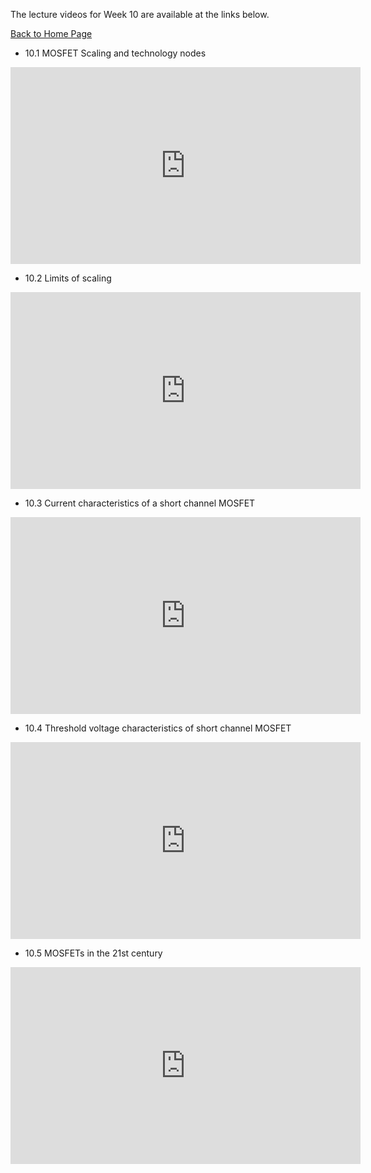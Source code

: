 
The lecture videos for Week 10 are available at the links below.

[Back to Home Page](https://naresh-emani.github.io/Introduction-to-Semiconductors/)



- 10.1  MOSFET Scaling and technology nodes


<iframe width="560" height="315" src="https://www.youtube.com/embed/1FYyxf455XU" title="YouTube video player" frameborder="0" allow="accelerometer; autoplay; clipboard-write; encrypted-media; gyroscope; picture-in-picture" allowfullscreen></iframe>

- 10.2 Limits of scaling


<iframe width="560" height="315" src="https://www.youtube.com/embed/nQ7OMPSmMiA" title="YouTube video player" frameborder="0" allow="accelerometer; autoplay; clipboard-write; encrypted-media; gyroscope; picture-in-picture" allowfullscreen></iframe>

- 10.3 Current characteristics of a short channel MOSFET


<iframe width="560" height="315" src="https://www.youtube.com/embed/uLDLnu2clVg" title="YouTube video player" frameborder="0" allow="accelerometer; autoplay; clipboard-write; encrypted-media; gyroscope; picture-in-picture" allowfullscreen></iframe>

- 10.4  Threshold voltage characteristics of short channel MOSFET

<iframe width="560" height="315" src="https://www.youtube.com/embed/UVBkO0GndbU" title="YouTube video player" frameborder="0" allow="accelerometer; autoplay; clipboard-write; encrypted-media; gyroscope; picture-in-picture" allowfullscreen></iframe>

- 10.5 MOSFETs in the 21st century

<iframe width="560" height="315" src="https://www.youtube.com/embed/CQRmUSFcR9o" title="YouTube video player" frameborder="0" allow="accelerometer; autoplay; clipboard-write; encrypted-media; gyroscope; picture-in-picture" allowfullscreen></iframe>
